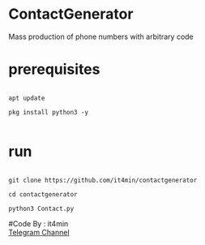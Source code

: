 # ContactGenerator

Mass production of phone numbers with arbitrary code
<br />
# prerequisites
<pre>
<code>
apt update <br />
pkg install python3 -y <br />
</code></pre>


# run
<pre><code>
git clone https://github.com/it4min/contactgenerator <br />
cd contactgenerator <br />
python3 Contact.py
</code></pre>
#Code By : it4min <br />
<a href="https://t.me/LinuxH">Telegram Channel</a>
